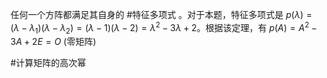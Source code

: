 任何一个方阵都满足其自身的 #特征多项式 。对于本题，特征多项式是 $p(\lambda) = (\lambda - \lambda_1)(\lambda - \lambda_2) = (\lambda-1)(\lambda-2) = \lambda^2 - 3\lambda + 2$。根据该定理，有 $p(A) = A^2 - 3A + 2E = O$ (零矩阵)

#计算矩阵的高次幂   